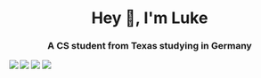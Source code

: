 <h1 align="center">Hey 👋, I'm Luke</h1>
<h3 align="center">A CS student from Texas studying in Germany</h3>

<img src="https://komarev.com/ghpvc/?username=luke-rucker&label=Profile%20views&color=0e75b6&style=flat"/>

<img src="https://github-profile-trophy.vercel.app/?username=luke-rucker&theme=onedark&margin-w=15&margin-h=15&column=7"/>


<img align="left" src="https://github-readme-stats.vercel.app/api?username=luke-rucker&count_private=true&include_all_commits=true&theme=onedark"/>
<img src="https://github-readme-stats.vercel.app/api/top-langs/?username=luke-rucker&layout=compact&theme=onedark&langs_count=15" />


